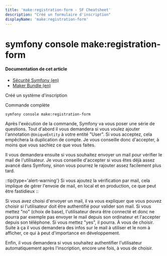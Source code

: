 ```yaml
---
title: 'make:registration-form - SF Cheatsheet'
description: "Créé un formulaire d'inscription"
displayName: 'make:registration-form'
---
```


# symfony console make:registration-form
#### **Documentation de cet article**
- [Sécurité Symfony (en)](https://symfony.com/doc/current/security.html)
- [Maker Bundle (en)](https://symfony.com/bundles/SymfonyMakerBundle/current/index.html)

Créé un système d'inscription

Commande complète
```
symfony console make:registration-form
```

Après l'exécution de la commande, Symfony va vous poser une série de questions. Tout d'abord il vous demandera si vous voulez ajouter l'annotation `@UniqueEntity` à votre entité "User". Si vous acceptez, cela empêchera la duplication de compte. Je vous conseille donc d'accepter, à moins que vous sachiez ce que vous faites.

Il vous demandera ensuite si vous souhaitez envoyer un mail pour vérifier le mail de l'utilisateur. Je vous conseille d'accepter si vous êtes déjà assez avancé dans Symfony, sinon vous pourrez le rajouter assez facilement plus tard.

::tip{type='alert-warning'}
Si vous ajoutez la vérification par mail, cela implique de gérer l'envoie de mail, en local et en production, ce que peut être fastidieux
::

Si vous avez choisi d'envoyer un mail, il va vous expliquer que vous pouvez choisir si l'utilisateur doit être authentifié pour valider son mail. Si vous mettez "no" (choix de base), l'utilisateur devra être connecté et donc ne pourra par exemple pas envoyer le mail depuis son ordinateur et l'accepter depuis son téléphone. Si vous mettez "yes", il pourra. À vous de choisir. Suite à ça il vous demandera des infos sur le mail à utiliser et le nom à afficher, ce qui à peut d'importance en développement.

Enfin, il vous demandera si vous souhaitez authentifier l'utilisateur automatiquement après l'inscription, encore une fois, à vous de choisir.